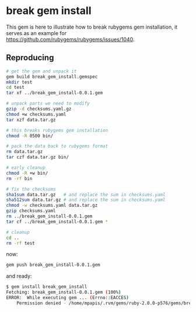 # break gem install

This gem is here to illustrate how to break rubygems gem installation,
it serves as an example for <https://github.com/rubygems/rubygems/issues/1040>.

## Reproducing

```bash
# get the gem and unpack it
gem build break_gem_install.gemspec
mkdir test
cd test
tar xf ../break_gem_install-0.0.1.gem

# unpack parts we need to modify
gzip -d checksums.yaml.gz
chmod +w checksums.yaml
tar xzf data.tar.gz

# this breaks rubygems gem installation
chmod -R 0500 bin/

# pack the data back to rubygems format
rm data.tar.gz
tar czf data.tar.gz bin/

# early cleanup
chmod -R +w bin/
rm -rf bin

# fix the checksums
sha1sum data.tar.gz   # and replace the sum in checksums.yaml
sha512sum data.tar.gz # and replace the sum in checksums.yaml
chmod -w checksums.yaml data.tar.gz
gzip checksums.yaml
rm ../break_gem_install-0.0.1.gem
tar cf ../break_gem_install-0.0.1.gem *

# cleanup
cd ..
rm -rf test
```

now:
```bash
gem push break_gem_install-0.0.1.gem
```
and ready:
```bash
$ gem install break_gem_install
Fetching: break_gem_install-0.0.1.gem (100%)
ERROR:  While executing gem ... (Errno::EACCES)
    Permission denied - /home/mpapis/.rvm/gems/ruby-2.0.0-p576/gems/break_gem_install-0.0.1/bin/PaxHeaders.28779
```
